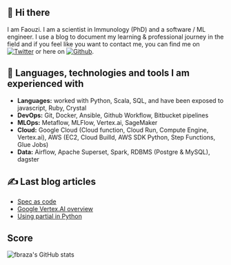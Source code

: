## 👋 Hi there  
I am Faouzi. I am a scientist in Immunology (PhD) and a software / ML engineer. I use a blog to document my learning & professional journey in the field and if you feel like you want to contact me, you can find me on [![Twitter][1.2]][1] or here on [![Github][2.2]][2].

## 🔧 Languages, technologies and tools I am experienced with
- **Languages:** worked with Python, Scala, SQL, and have been exposed to javascript, Ruby, Crystal
- **DevOps:** Git, Docker, Ansible, Github Workflow, Bitbucket pipelines
- **MLOps:** Metaflow, MLFlow, Vertex.ai, SageMaker
- **Cloud:** Google Cloud (Cloud function, Cloud Run, Compute Engine, Vertex.ai), AWS (EC2, Cloud Builld, AWS SDK Python, Step Functions, Glue Jobs)
- **Data:** Airflow, Apache Superset, Spark, RDBMS (Postgre & MySQL), dagster

## &#x270d; Last blog articles

- [Spec as code](https://fbraza.github.io/2025/07/09/specs-as-code/)
- [Google Vertex.AI overview](https://fbraza.github.io/2023/09/30/overview-of-vertexai/)
- [Using partial in Python](https://fbraza.github.io/2023/09/30/using-partial/)

<!-- Link to icons -->
[1.2]: http://i.imgur.com/wWzX9uB.png (twitter icon without padding)
[2.2]: http://i.imgur.com/9I6NRUm.png (github icon without padding)
<!-- links to your social media accounts -->
[1]: https://twitter.com/braza_faouzi
[2]: https://github.com/fbraza

## Score

![fbraza's GitHub stats](https://github-readme-stats-fbrazas-projects.vercel.app/api?username=fbraza)

